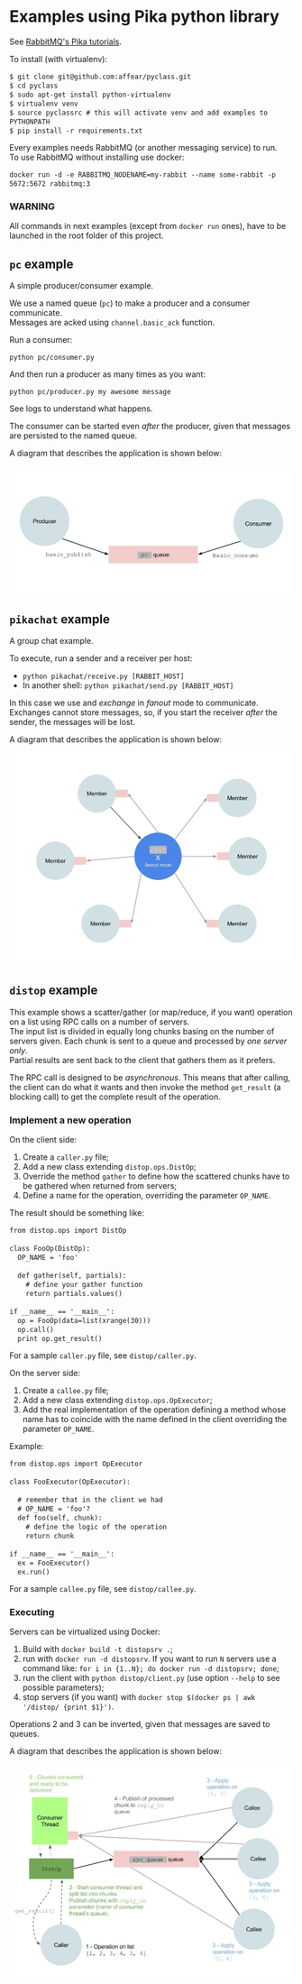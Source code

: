 # Examples using Pika python library

See [RabbitMQ's Pika tutorials](https://www.rabbitmq.com/tutorials/tutorial-one-python.html).

To install (with virtualenv):

```
$ git clone git@github.com:affear/pyclass.git
$ cd pyclass
$ sudo apt-get install python-virtualenv
$ virtualenv venv
$ source pyclassrc # this will activate venv and add examples to PYTHONPATH
$ pip install -r requirements.txt
```

Every examples needs RabbitMQ (or another messaging service) to run.  
To use RabbitMQ without installing use docker:

```
docker run -d -e RABBITMQ_NODENAME=my-rabbit --name some-rabbit -p 5672:5672 rabbitmq:3
```

### __WARNING__
All commands in next examples (except from `docker run` ones), have to be launched in the root folder of this project.

## `pc` example
A simple producer/consumer example.

We use a named queue (`pc`) to make a producer and a consumer communicate.  
Messages are acked using `channel.basic_ack` function.

Run a consumer:
```
python pc/consumer.py
```

And then run a producer as many times as you want:
```
python pc/producer.py my awesome message
```

See logs to understand what happens.

The consumer can be started even _after_ the producer, given that messages are persisted to the named queue.

A diagram that describes the application is shown below:

![producer consumer example](img/pc.jpg)

## `pikachat` example
A group chat example.

To execute, run a sender and a receiver per host:

  * `python pikachat/receive.py [RABBIT_HOST]`
  * In another shell: `python pikachat/send.py [RABBIT_HOST]`

In this case we use and _exchange_ in _fanout_ mode to communicate. Exchanges cannot store messages, so, if you start the receiver _after_ the sender, the messages will be lost.

A diagram that describes the application is shown below:

![group chat example](img/pikachat.jpg)

## `distop` example
This example shows a scatter/gather (or map/reduce, if you want) operation on a list using RPC calls on a number of servers.  
The input list is divided in equally long chunks basing on the number of servers given. Each chunk is sent to a queue and processed by _one server only_.  
Partial results are sent back to the client that gathers them as it prefers.

The RPC call is designed to be _asynchronous_. This means that after calling, the client can do what it wants and then invoke the method `get_result` (a blocking call) to get the complete result of the operation.

### Implement a new operation
On the client side:

  1. Create a `caller.py` file;
  2. Add a new class extending `distop.ops.DistOp`;
  3. Override the method `gather` to define how the scattered chunks have to be gathered when returned from servers;
  4. Define a name for the operation, overriding the parameter `OP_NAME`.

The result should be something like:

```
from distop.ops import DistOp

class FooOp(DistOp):
  OP_NAME = 'foo'

  def gather(self, partials):
    # define your gather function
    return partials.values()

if __name__ == '__main__':
  op = FooOp(data=list(xrange(30)))
  op.call()
  print op.get_result()
```

For a sample `caller.py` file, see `distop/caller.py`.

On the server side:

  1. Create a `callee.py` file;
  2. Add a new class extending `distop.ops.OpExecutor`;
  3. Add the real implementation of the operation defining a method whose name has to coincide with the name defined in the client overriding the parameter `OP_NAME`.

Example:

```
from distop.ops import OpExecutor

class FooExecutor(OpExecutor):

  # remember that in the client we had
  # OP_NAME = 'foo'?
  def foo(self, chunk):
    # define the logic of the operation
    return chunk

if __name__ == '__main__':
  ex = FooExecutor()
  ex.run()
```

For a sample `callee.py` file, see `distop/callee.py`.

### Executing
Servers can be virtualized using Docker:

  1. Build with `docker build -t distopsrv .`;
  2. run with `docker run -d distopsrv`. If you want to run `N` servers use a command like: `for i in {1..N}; do docker run -d distopsrv; done`;
  3. run the client with `python distop/client.py` (use option `--help` to see possible parameters);
  4. stop servers (if you want) with `docker stop $(docker ps | awk '/distop/ {print $1}')`.

Operations 2 and 3 can be inverted, given that messages are saved to queues.

A diagram that describes the application is shown below:

![distributed operation example](img/distop.jpg)
